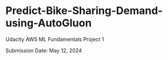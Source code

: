 # Predict-Bike-Sharing-Demand-using-AutoGluon
Udacity AWS ML Fundamentals Project 1

Submission Date: May 12, 2024
